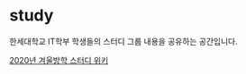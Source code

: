 # study
한세대학교 IT학부 학생들의 스터디 그룹 내용을 공유하는 공간입니다.

[2020년 겨울방학 스터디 위키](https://github.com/hansei-it/study/wiki)
